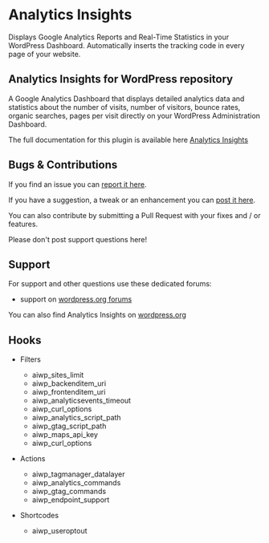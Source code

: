 Analytics Insights
=================================

Displays Google Analytics Reports and Real-Time Statistics in your WordPress Dashboard. Automatically inserts the tracking code in every page of your website.

Analytics Insights for WordPress repository
---------------------------------------------------

A Google Analytics Dashboard that displays detailed analytics data and statistics about the number of visits, number of visitors, bounce rates, organic searches, pages per visit directly on your WordPress Administration Dashboard.

The full documentation for this plugin is available here <a href="https://deconf.com/analytics-insights-for-wordpress/" title="Analytics Insights for WordPress">Analytics Insights</a>

Bugs & Contributions
--------------------

If you find an issue you can <a href="https://github.com/deconf/Analytics-Insights/issues">report it here</a>. 

If you have a suggestion, a tweak or an enhancement you can <a href="https://github.com/deconf/Analytics-Insights/enhancement">post it here</a>.

You can also contribute by submitting a Pull Request with your fixes and / or features.

Please don't post support questions here!

Support
-------

For support and other questions use these dedicated forums:

 * support on <a href="https://wordpress.org/support/plugin/analytics-insights" title="Analytics Insights for WordPress support">wordpress.org forums</a>

You can also find Analytics Insights on <a href="http://wordpress.org/plugins/analytics-insights/">wordpress.org</a>

Hooks
-----

* Filters

  - aiwp_sites_limit
  - aiwp_backenditem_uri
  - aiwp_frontenditem_uri
  - aiwp_analyticsevents_timeout
  - aiwp_curl_options
  - aiwp_analytics_script_path
  - aiwp_gtag_script_path
  - aiwp_maps_api_key
  - aiwp_curl_options

* Actions

  - aiwp_tagmanager_datalayer
  - aiwp_analytics_commands
  - aiwp_gtag_commands
  - aiwp_endpoint_support
  
* Shortcodes

  - aiwp_useroptout